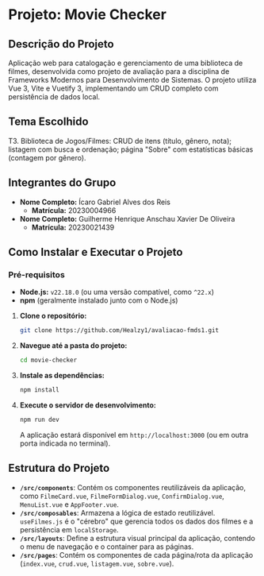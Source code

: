 # Projeto: Movie Checker

## Descrição do Projeto

Aplicação web para catalogação e gerenciamento de uma biblioteca de filmes, desenvolvida como projeto de avaliação para a disciplina de Frameworks Modernos para Desenvolvimento de Sistemas. O projeto utiliza Vue 3, Vite e Vuetify 3, implementando um CRUD completo com persistência de dados local.

## Tema Escolhido

T3. Biblioteca de Jogos/Filmes: CRUD de itens (título, gênero, nota); listagem com busca e ordenação; página "Sobre" com estatísticas básicas (contagem por gênero).

## Integrantes do Grupo

* **Nome Completo:** Ícaro Gabriel Alves dos Reis
    * **Matrícula:** 20230004966
* **Nome Completo:** Guilherme Henrique Anschau Xavier De Oliveira
    * **Matrícula:** 20230021439

## Como Instalar e Executar o Projeto

### Pré-requisitos

* **Node.js:** `v22.18.0` (ou uma versão compatível, como `^22.x`)
* **npm** (geralmente instalado junto com o Node.js)

1.  **Clone o repositório:**
    ```bash
    git clone https://github.com/Healzy1/avaliacao-fmds1.git
    ```

2.  **Navegue até a pasta do projeto:**
    ```bash
    cd movie-checker
    ```

3.  **Instale as dependências:**
    ```bash
    npm install
    ```

4.  **Execute o servidor de desenvolvimento:**
    ```bash
    npm run dev
    ```
    A aplicação estará disponível em `http://localhost:3000` (ou em outra porta indicada no terminal).

## Estrutura do Projeto

* **`/src/components`**: Contém os componentes reutilizáveis da aplicação, como `FilmeCard.vue`, `FilmeFormDialog.vue`, `ConfirmDialog.vue`, `MenuList.vue` e `AppFooter.vue`.
* **`/src/composables`**: Armazena a lógica de estado reutilizável. `useFilmes.js` é o "cérebro" que gerencia todos os dados dos filmes e a persistência em `localStorage`.
* **`/src/layouts`**: Define a estrutura visual principal da aplicação, contendo o menu de navegação e o container para as páginas.
* **`/src/pages`**: Contém os componentes de cada página/rota da aplicação (`index.vue`, `crud.vue`, `listagem.vue`, `sobre.vue`).